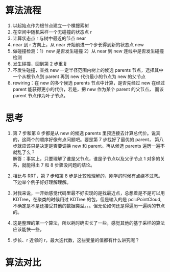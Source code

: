 # 算法流程
1. 以起始点作为根节点建立一个棵搜索树  
2. 在空间中随机采样一个无碰撞的状态点 r  
3. 计算状态点 r 与树中最近的节点 near  
4. near 到 r 方向上，从 near 开始前进一个步长得到新的状态点 new  
5. 做碰撞检测：1）new 是否发生碰撞 2）从 near 到 new 连线中是否发生碰撞检测  
6. 发生碰撞，回到第 2 步重复  
7. 不发生碰撞，查找 new 一定半径范围内树上的候选 parents 节点，选择其中一个从根节点到 parent 再到 new 代价最小的节点为 new 的父节点  
8. rewiring：在 new 的多个候选 parents 节点中计算，是否先经过 new 在经过 parent 能获得更小的代价，若是，把 new 作为某个 parent 的父节点，
    而该 parent 节点作为叶子节点。  

# 思考
1. 第 7 步和第 8 步都是从 new 的候选 parents 里预连接去计算总代价。说真的，这两个的顺序好像有点问题吧。要是第 7 步找好了最优的 parent，
    第八步就应该只是决定是否要调换 new 和 parent。再从候选 parents 遍历一遍不就乱了么？  
    解答：事实上，只要理解了谁是父节点，谁是子节点以及父子节点 1 对多的关系，就能得出 7 和 8 步骤没问题的结论。  
2. 相比与 RRT，第 7 步和第 8 步是比较难理解的，刚学的时候有点绕不过弯。下边举个例子好好理解理解。


3. 对我来说，一开始感觉代码里最不好实现的是找最近点，总想着是不是可以用 KDTree，在聚类的时候用过 KDTree 的包，但是输入的是 pcl::PointCloud,
    不确定是不是还接受其他的数据类型。。。但无论如何还是得遍历一遍树的节点的。  
4. 这是整理的第一个算法，所以耗时确实长了一些，感觉其他的基于采样的算法应该能快一些。  
5. 步长、r 近邻的 r，最大迭代数，这些变量的值都有什么讲究呢？  


# 算法对比
